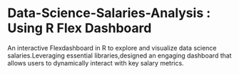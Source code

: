 # Data-Science-Salaries-Analysis : Using R Flex Dashboard
An interactive Flexdashboard in R to explore and visualize data science salaries.Leveraging essential libraries,designed an engaging dashboard that allows users to dynamically interact with key salary metrics.
